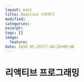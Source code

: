 ```yaml
---
layout: post
title: Reactive 시작하기
modified:
categories: 
excerpt:
tags: []
image:
  feature:
date: 2016-05-15T17:40:26+09:00
---
```


# 리액티브 프로그래밍




